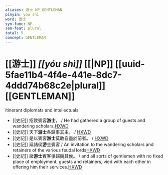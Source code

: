```yaml
---
aliases: 游士 NP GENTLEMAN
pinyin: yóu shì
word: 游士
syn-func: NP
sem-feat: plural
total: 5
concept: GENTLEMAN 
---
```

# [[游士]] *[[yóu shì]]*  [[|NP]] [[uuid-5fae11b4-4f4e-441e-8dc7-4ddd74b68c2e|plural]] [[GENTLEMAN]]
itinerant diplomats and intellectuals
 - [[史記]] 招致賓客**游士**， / He had gathered a group of guests and wandering scholars,[HXWD](https://hxwd.org/textview.html?location=KR2a0001_tls_006-259a.29)
 - [[史記]] 天下**游士**各歸事其主， / [HXWD](https://hxwd.org/textview.html?location=KR2a0001_tls_055-15a.80)
 - [[史記]] 是以賓客**游士**莫敢自盡於前者。 / [HXWD](https://hxwd.org/textview.html?location=KR2a0001_tls_069-8a.10)
 - [[史記]] 延諸侯**游士**賓客 / An invitation to the wandering scholars and retainers of the various feudal lords[HXWD](https://hxwd.org/textview.html?location=KR2a0001_tls_085-9a.28)
 - [[史記]] 諸**游士**賓客爭歸魏其侯。 / and all sorts of gentlemen with no fixed place of employment, guests and retainers, vied with each other in offering him their services.[HXWD](https://hxwd.org/textview.html?location=KR2a0001_tls_107-3a.24)